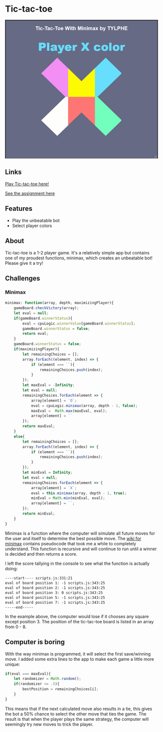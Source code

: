 # Tic-tac-toe

![](https://github.com/TYLPHE/TYLPHE/blob/main/readmeAssets/tic-tac-toe.gif)

## Links
[Play Tic-tac-toe here!](https://TYLPHE.github.io/tic-tac-toe/)

[See the assignment here](https://www.theodinproject.com/paths/full-stack-javascript/courses/javascript/lessons/tic-tac-toe)

## Features
- Play the unbeatable bot
- Select player colors

## About
Tic-tac-toe is a 1-2 player game. It's a relatively simple app but contains one of my proudest functions, minimax, which creates an unbeatable bot! Please give it a try!

## Challenges
### Minimax
```javascript
minimax: function(array, depth, maximizingPlayer){
    gameBoard.checkVictory(array);
    let eval = null;
    if(gameBoard.winnerStatus){
        eval = cpuLogic.winnerValue[gameBoard.winnerStatus];
        gameBoard.winnerStatus = false;
        return eval;
    }
    gameBoard.winnerStatus = false;
    if(maximizingPlayer){
        let remainingChoices = [];
        array.forEach((element, index) => {
            if (element === ``){
                remainingChoices.push(index);
            }
        });
        let maxEval = -Infinity;
        let eval = null;
        remainingChoices.forEach(element => {
            array[element] = `O`;
            eval = cpuLogic.minimax(array, depth - 1, false);
            maxEval =  Math.max(maxEval, eval);
            array[element] = ``
        });
        return maxEval;
    }
    else{
        let remainingChoices = [];
        array.forEach((element, index) => {
            if (element === ``){
                remainingChoices.push(index);
            }
        });
        let minEval = Infinity;
        let eval = null;
        remainingChoices.forEach(element => {
            array[element] = `X`;
            eval = this.minimax(array, depth - 1, true);
            minEval = Math.min(minEval, eval);
            array[element] = ``;
        });
        return minEval;
    }
}
```

Minimax is a function where the computer will simulate all future moves for the user and itself to determine the best possible move. The [wiki for minimax](https://en.wikipedia.org/wiki/Minimax) contains pseudocode that took me a while to completely understand. This function is recursive and will continue to run until a winner is decided and then returns a score.

I left the score tallying in the console to see what the function is actually doing:

```
----start---- scripts.js:331:21
eval of board position 1: -1 scripts.js:343:25
eval of board position 2: -1 scripts.js:343:25
eval of board position 3: 0 scripts.js:343:25
eval of board position 5: -1 scripts.js:343:25
eval of board position 7: -1 scripts.js:343:25
-----end-----
```

In the example above, the computer would lose if it chooses any square except position 3. The position of the tic-tac-toe board is listed in an array from 0 - 8.

## Computer is boring
With the way minimax is programmed, it will select the first save/winning move. I added some extra lines to the app to make each game a little more unique:

```javascript
if(eval === maxEval){
    let randomizer = Math.random();
    if(randomizer <= .5){
        bestPosition = remainingChoices[i];
    }
}  
```

This means that if the next calculated move also results in a tie, this gives the bot a 50% chance to select the other move that ties the game. The result is that when the player plays the same strategy, the computer will seemingly try new moves to trick the player.
